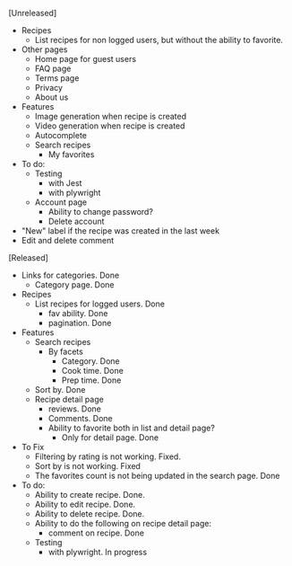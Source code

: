 [Unreleased]

- Recipes
    - List recipes for non logged users, but without the ability to favorite.
- Other pages
    - Home page for guest users
    - FAQ page
    - Terms page
    - Privacy
    - About us
- Features
    - Image generation when recipe is created
    - Video generation when recipe is created
    - Autocomplete
    - Search recipes
        - My favorites
- To do:
    - Testing
        - with Jest
        - with plywright
    - Account page
        - Ability to change password?
        - Delete account
- "New" label if the recipe was created in the last week
- Edit and delete comment

[Released]

- Links for categories. Done
    - Category page. Done
- Recipes
    - List recipes for logged users. Done
        - fav ability. Done
        - pagination. Done
- Features
    - Search recipes
        - By facets
            - Category. Done
            - Cook time. Done
            - Prep time. Done
    - Sort by. Done
    - Recipe detail page
        - reviews. Done
        - Comments. Done
        - Ability to favorite both in list and detail page?
            - Only for detail page. Done
- To Fix
    - Filtering by rating is not working. Fixed.
    - Sort by is not working. Fixed
    - The favorites count is not being updated in the search page. Done
- To do:
    - Ability to create recipe. Done.
    - Ability to edit recipe. Done.
    - Ability to delete recipe. Done.
    - Ability to do the following on recipe detail page:
        - comment on recipe. Done
    - Testing
        - with plywright. In progress
